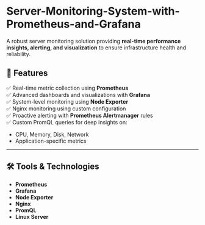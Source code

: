 # Server-Monitoring-System-with-Prometheus-and-Grafana

A robust server monitoring solution providing **real-time performance insights, alerting, and visualization** to ensure infrastructure health and reliability.

## 🌟 Features

✅ Real-time metric collection using **Prometheus**  
✅ Advanced dashboards and visualizations with **Grafana**  
✅ System-level monitoring using **Node Exporter**  
✅ Nginx monitoring using custom configuration  
✅ Proactive alerting with **Prometheus Alertmanager** rules  
✅ Custom PromQL queries for deep insights on:
- CPU, Memory, Disk, Network
- Application-specific metrics

---

## 🛠️ Tools & Technologies

- **Prometheus**
- **Grafana**
- **Node Exporter**
- **Nginx**
- **PromQL**
- **Linux Server**
